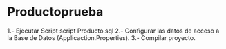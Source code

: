 ﻿# Productoprueba
1.- Ejecutar Script script Producto.sql
2.- Configurar las datos de acceso a la Base de Datos (Applicaction.Properties).
3.- Compilar proyecto.
